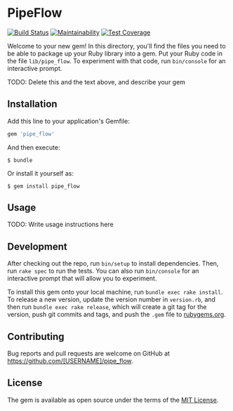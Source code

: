 # PipeFlow

[![Build Status](https://travis-ci.com/Matt529/pipe_flow.svg?branch=master)](https://travis-ci.com/Matt529/pipe_flow)
[![Maintainability](https://api.codeclimate.com/v1/badges/22fff8a8206a6a29ec0a/maintainability)](https://codeclimate.com/github/Matt529/pipe_flow/maintainability)
[![Test Coverage](https://api.codeclimate.com/v1/badges/22fff8a8206a6a29ec0a/test_coverage)](https://codeclimate.com/github/Matt529/pipe_flow/test_coverage)

Welcome to your new gem! In this directory, you'll find the files you need to be able to package up your Ruby library into a gem. Put your Ruby code in the file `lib/pipe_flow`. To experiment with that code, run `bin/console` for an interactive prompt.

TODO: Delete this and the text above, and describe your gem

## Installation

Add this line to your application's Gemfile:

```ruby
gem 'pipe_flow'
```

And then execute:

    $ bundle

Or install it yourself as:

    $ gem install pipe_flow

## Usage

TODO: Write usage instructions here

## Development

After checking out the repo, run `bin/setup` to install dependencies. Then, run `rake spec` to run the tests. You can also run `bin/console` for an interactive prompt that will allow you to experiment.

To install this gem onto your local machine, run `bundle exec rake install`. To release a new version, update the version number in `version.rb`, and then run `bundle exec rake release`, which will create a git tag for the version, push git commits and tags, and push the `.gem` file to [rubygems.org](https://rubygems.org).

## Contributing

Bug reports and pull requests are welcome on GitHub at https://github.com/[USERNAME]/pipe_flow.

## License

The gem is available as open source under the terms of the [MIT License](https://opensource.org/licenses/MIT).
